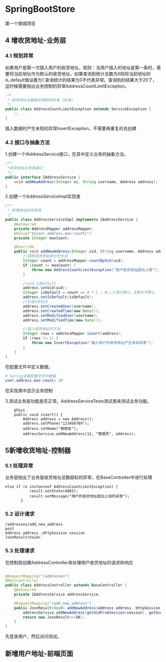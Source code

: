 # SpringBootStore

第一个商城项目

## 4 增收货地址-业务层

### 4.1 规划异常

如果用户是第一次插入用户的收货地址，规则：当用户插入的地址是第一条时，需要将当前地址作为默认的收货地址，如果查询到统计总数为0则将当前地址的
is_default值设置为1.查询统计的结果为0不代表异常。查询到的结果大于20了，这时候需要抛出业务控制的异常AddressCountLimitException。

```java
/**
 * 收货地址总数超出限制的异常（20条）
 */
public class AddressCountLimitException extends ServiceException {
    // ...
}
```

插入数据时产生未知的异常InsertException，不需要再重复的去创建

### 4.2 接口与抽象方法

1.创建一个IAddressService接口，在其中定义业务的抽象方法。

```java
/**
 *收货地址业务层接口
 */
public interface IAddressService {
    void addNewAddress(Integer ui, String username, Address address);
}

```

2.创建一个AddressServiceImpl实现类

```java
/**
 * 新增地址的实现类
 */
public class AddressServiceImpl implements IAddressService {
    @Autowired
    private AddressMapper addressMapper;
    @Value("${user.address.max-count}")
    private Integer maxCount;

    @Override
    public void addNewAddress(Integer uid, String username, Address address) {
        //调用收货地址统计的方法
        Integer count = addressMapper.countByUid(uid);
        if (count >= maxCount) {
            throw new AddressCountLimitException("用户收货地址超出上限");
        }

        //uid,idDefault
        address.setUid(uid);
        Integer isDefault = count == 0 ? 1 : 0;//1表示默认，0表示不默认
        address.setIsDefault(isDefault);
        //补全4项日志
        address.setCreatedUser(username);
        address.setCreatedTime(new Date());
        address.setModifiedUser(username);
        address.setModifiedTime(new Date());

        //插入收货地址的方法
        Integer rows = addressMapper.insert(address);
        if (rows != 1) {
            throw new InsertException("插入用户的收货地址产生未知异常");
        }
    }
}
```

在配置文件中定义数据。

```yaml
# Spring读取配置文件中数据
user.address.max-count: 20
```       

在实现类中显示业务控制

3.测试业务层功能是否正常。AddressServiceTests测试类来测试业务功能。

```
    @Test
    public void insert() {
        Address address = new Address();
        address.setPhone("123456789");
        address.setName("男朋友");
        addressService.addNewAddress(12, "管理员", address);   
```

## 5新增收货地址-控制器

### 5.1 处理异常

业务层抛出了业务层收货地址总数超标的异常，在BaseController中进行处理

```
else if (e instanceof AddressCountLimitException) {
           result.setState(4003);
           result.setMessage("用户的收货地址超出上线的异常");
       }
```    

### 5.2 设计请求

```
/addresses/add_new_address
post
Address address ,HttpSession session
JsonResult<Void>
```

### 5.3 处理请求

在控制层创建AddressController来处理用户收货地址的请求和响应

````java

@RequestMapping("/addresses")
@RestController
public class AddressController extends BaseController {
    @Autowired
    private IAddressService addressService;

    @RequestMapping("/add_new_address")
    public JsonResult<Void> addNewAddress(Address address, HttpSession session) {
        addressService.addNewAddress(getUidFromSession(session), getUsernameFromSession(session), address);
        return new JsonResult<>(OK);
    }
}

````

先登录用户，然后访问测试。

## 新增用户地址-前端页面